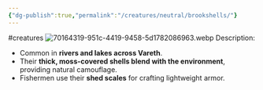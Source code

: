 ```yaml
---
{"dg-publish":true,"permalink":"/creatures/neutral/brookshells/"}
---
```


#creatures
![70164319-951c-4419-9458-5d1782086963.webp](/img/user/Images/70164319-951c-4419-9458-5d1782086963.webp)
Description:
- Common in **rivers and lakes across Vareth**.
- Their **thick, moss-covered shells blend with the environment**, providing natural camouflage.
- Fishermen use their **shed scales** for crafting lightweight armor.